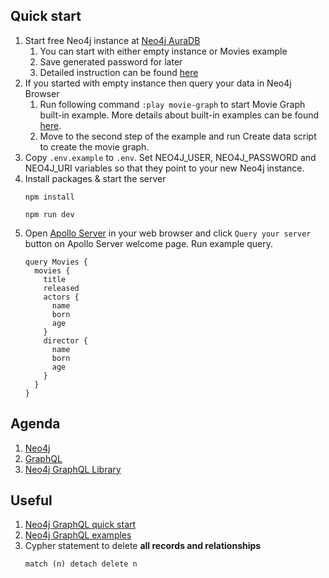 ## Quick start

1. Start free Neo4j instance at [Neo4j AuraDB](https://neo4j.com/cloud/aura-free)
    1. You can start with either empty instance or Movies example
    1. Save generated password for later
    1. Detailed instruction can be found [here](https://neo4j.com/developer/graphql/#_using_the_neo4j_graphql_library_with_neo4j_auradb)
1. If you started with empty instance then query your data in Neo4j Browser
    1. Run following command `:play movie-graph` to start Movie Graph built-in example. More details about built-in examples can be found [here](https://neo4j.com/developer/example-data/#built-in-examples).
    2. Move to the second step of the example and run Create data script to create the movie graph.
1. Copy `.env.example` to `.env`. Set NEO4J_USER, NEO4J_PASSWORD and NEO4J_URI variables so that they point to your new Neo4j instance.
1. Install packages & start the server
    ```
    npm install
    ```
    ```
    npm run dev
    ```
1. Open [Apollo Server](http://localhost:4000) in your web browser and click `Query your server` button on Apollo Server welcome page. Run example query.
    ```
    query Movies {
      movies {
        title
        released
        actors {
          name
          born
          age
        }
        director {
          name
          born
          age
        }
      }
    }
    ```

## Agenda

1. [Neo4j](readme/Neo4j.md)
1. [GraphQL](readme/GraphQL.md)
1. [Neo4j GraphQL Library](readme/Neo4jGraphQL/)

## Useful

1. [Neo4j GraphQL quick start](https://neo4j.com/developer/graphql/)
1. [Neo4j GraphQL examples](https://github.com/neo4j/graphql/tree/master/examples)
1. Cypher statement to delete **all records and relationships** 
    ```
    match (n) detach delete n
    ```
